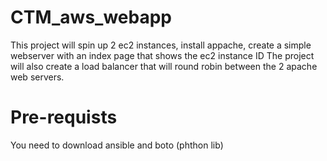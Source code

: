 # CTM_aws_webapp

This project will spin up 2 ec2 instances, install appache, create a simple webserver with an index page that shows the ec2 instance ID
The project will also create a load balancer that will round robin between the 2 apache web servers.

# Pre-requists

You need to download ansible and boto (phthon lib)
